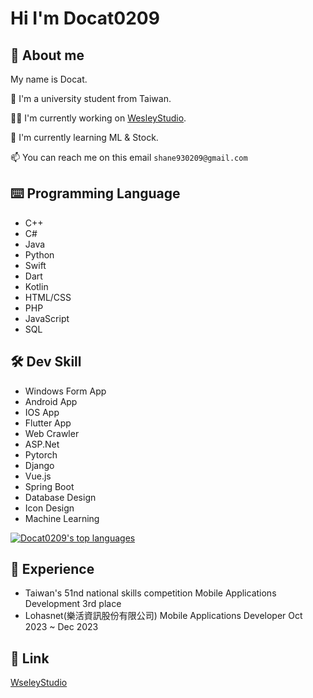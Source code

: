 # Hi I'm Docat0209

## 🚩 About me

My name is Docat.

🏫 I'm a university student from Taiwan.

👩‍💻 I'm currently working on [WesleyStudio](https://github.com/Wesley-Studio).

🧠 I'm currently learning ML & Stock.

📫 You can reach me on this email `shane930209@gmail.com`

## ⌨️ Programming Language

- C++
- C#
- Java
- Python
- Swift
- Dart
- Kotlin
- HTML/CSS
- PHP
- JavaScript
- SQL

## 🛠 Dev Skill

- Windows Form App
- Android App
- IOS App
- Flutter App
- Web Crawler
- ASP.Net
- Pytorch
- Django
- Vue.js
- Spring Boot
- Database Design
- Icon Design
- Machine Learning

[![Docat0209's top languages](https://github-readme-stats.vercel.app/api/top-langs/?username=Docat0209&theme=blue-green&hide_border=true&layout=compact)](https://github.com/anuraghazra/github-readme-stats)

## 🏁 Experience

- Taiwan's 51nd national skills competition Mobile Applications Development 3rd place
- Lohasnet(樂活資訊股份有限公司) Mobile Applications Developer Oct 2023 ~ Dec 2023

## 🔗 Link

[WseleyStudio](https://github.com/Wesley-Studio)
